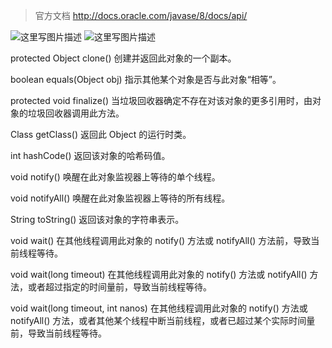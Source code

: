  > 官方文档 http://docs.oracle.com/javase/8/docs/api/

![这里写图片描述](http://img.blog.csdn.net/20160406172807848)
![这里写图片描述](http://img.blog.csdn.net/20160406172424112)

protected  Object	clone() 
          创建并返回此对象的一个副本。

boolean	equals(Object obj) 
          指示其他某个对象是否与此对象“相等”。

protected  void	finalize() 
          当垃圾回收器确定不存在对该对象的更多引用时，由对象的垃圾回收器调用此方法。

 Class 	getClass() 
          返回此 Object 的运行时类。

 int	hashCode() 
          返回该对象的哈希码值。

void	notify() 
          唤醒在此对象监视器上等待的单个线程。

void	notifyAll() 
          唤醒在此对象监视器上等待的所有线程。

 String	toString() 
          返回该对象的字符串表示。

 void	 wait() 
          在其他线程调用此对象的 notify() 方法或 notifyAll() 方法前，导致当前线程等待。

void	wait(long timeout) 
          在其他线程调用此对象的 notify() 方法或 notifyAll() 方法，或者超过指定的时间量前，导致当前线程等待。

 void	wait(long timeout, int nanos) 
          在其他线程调用此对象的 notify() 方法或 notifyAll() 方法，或者其他某个线程中断当前线程，或者已超过某个实际时间量前，导致当前线程等待。
